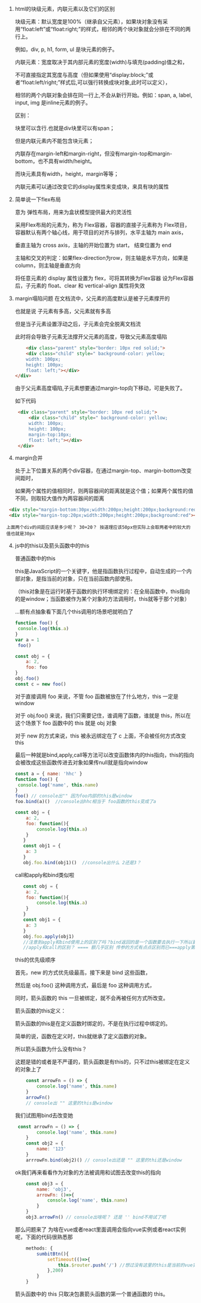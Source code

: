 1. html的块级元素，内联元素以及它们的区别

   块级元素：默认宽度是100%（继承自父元素），如果块对象没有采用“float:left”或“float:right;”的样式，相邻的两个块对象就会分排在不同的两行上。

   例如，div, p, h1, form, ul 是块元素的例子。

   内联元素：宽度取决于其内部元素的宽度(width)与填充(padding)值之和，

   不可直接指定其宽度与高度（但如果使用“display:block;”或者“float:left/right;”样式后,可以强行转换成块对象,此时可以定义），

   相邻的两个内联对象会排在同一行上,不会从新行开始。例如：span, a, label, input, img 是inline元素的例子。

   区别：

   块里可以含行.也就是div块里可以有span；

   但是内联元素内不能包含块元素；

   内联存在margin-left和margin-right，但没有margin-top和margin-bottom，也不具有width/height。

   而块元素具有width，height，margin等等；
   
   内联元素可以通过改变它的display属性来变成块，来具有块的属性

2. 简单说一下flex布局

   意为 弹性布局，用来为盒状模型提供最大的灵活性

   采用Flex布局的元素为，称为 Flex容器，容器的直接子元素称为 Flex项目，容器默认有两个轴心线，用于项目的对齐与排列，水平主轴为 main axis，

   垂直主轴为 cross axis，主轴的开始位置为 start， 结束位置为 end

   主轴和交叉的判定：如果flex-direction为row，则主轴是水平方向，如果是column，则主轴是垂直方向

   将任意元素的 display 属性设置为 flex，可将其转换为Flex容器 设为Flex容器后，子元素的 float、clear 和 vertical-align 属性将失效

2. margin塌陷问题
   在文档流中，父元素的高度默认是被子元素撑开的

   也就是说 子元素有多高，父元素就有多高

   但是当子元素设置浮动之后，子元素会完全脱离文档流

   此时将会导致子元素无法撑开父元素的高度，导致父元素高度塌陷
    ```html
        <div class="parent" style="border: 10px red solid;">
        <div class="child" style=" background-color: yellow;
        width: 100px;
        height: 100px;
        float: left;"></div>
    </div>
    ```
   由于父元素高度塌陷,子元素想要通过margin-top向下移动，可是失败了。

   如下代码
   ```html
    <div class="parent" style="border: 10px red solid;">
        <div class="child" style=" background-color: yellow;
        width: 100px;
        height: 100px;
        margin-top:10px;
        float: left;"></div>
    </div>
   ```

3. margin合并

    处于上下位置关系的两个div容器，在通过margin-top、margin-bottom改变间距时，

    如果两个属性的值相同时，则两容器间的距离就是这个值；如果两个属性的值不同，则取较大值作为两容器间的距离

```html
 <div style="margin-bottom:30px;width:200px;height:200px;background:red"></div>
 <div style="margin-top:20px;width:200px;height:200px;background:red"></div>
```
    上面两个div的间距应该是多少呢？ 30+20？ 按道理应该50px但实际上会取两者中的较大的值也就是30px


4. js中的this以及箭头函数中的this

    普通函数中的this

     this是JavaScript的一个关键字，他是指函数执行过程中，自动生成的一个内部对象，是指当前的对象，只在当前函数内部使用。

    （this对象是在运行时基于函数的执行环境绑定的：在全局函数中，this指向的是window；当函数被作为某个对象的方法调用时，this就等于那个对象）

    ...额有点抽象看下面几个this调用的场景吧就明白了

    ```js
    function foo() {
     console.log(this.a)
    }
    var a = 1
     foo()

    const obj = {
        a: 2,
        foo: foo
    }
    obj.foo()
    const c = new foo()
    ```
    对于直接调用 foo 来说，不管 foo 函数被放在了什么地方，this 一定是 window

    对于 obj.foo() 来说，我们只需要记住，谁调用了函数，谁就是 this，所以在这个场景下 foo 函数中的 this 就是 obj 对象

    对于 new 的方式来说，this 被永远绑定在了 c 上面，不会被任何方式改变 this 

    最后一种就是bind,apply,call等方法可以改变函数体内的this指向，this的指向会被改成这些函数传进去对象如果传null就是指向window

    ```js
    const a = { name: 'hhc' }
    function foo() {
     console.log('name', this.name)
    }
    foo() // console出"" 因为foo内部的this是window
    foo.bind(a)()  //console出hhc相当于 foo函数的this变成了a

    const obj = {
        a: 2,
        foo: function(){
            console.log(this.a)
        }
       } 
       const obj1 = {
        a: 3
       }
       obj.foo.bind(obj1)()  //console出什么 2还是3？
    ```
    call和apply和bind类似啦

    ```js
       const obj = {
        a: 2,
        foo: function(){
            console.log(this.a)
        }
       } 
       const obj1 = {
        a: 3
       }
       obj.foo.apply(obj1) 
       //注意到apply和bind使用上的区别了吗？bind返回的是一个函数要去执行一下所以要加上().apply或者call直接调用函数本身
       //apply和call的区别？ ==== 额几乎区别 传参的方式有点点区别而已===apply第二个参数接受数组,call接受字符串
    ```
    this的优先级顺序

    首先，new 的方式优先级最高，接下来是 bind 这些函数，

    然后是 obj.foo() 这种调用方式，最后是 foo 这种调用方式，

    同时，箭头函数的 this 一旦被绑定，就不会再被任何方式所改变。

    箭头函数的this定义：
    
    箭头函数的this是在定义函数时绑定的，不是在执行过程中绑定的。
    
    简单的说，函数在定义时，this就继承了定义函数的对象。

    所以箭头函数为什么没有this？

    这题是错的或者是不严谨的，箭头函数是有this的，只不过this被绑定在定义的对象上了

    ```js
        const arrowFn = () => {
            console.log('name', this.name)
        } 
        arrowFn()
        // console出 "" 这里的this是window
    ```
    我们试图用bind去改变她
    ```js
     const arrowFn = () => {
            console.log('name', this.name)
        } 
        const obj2 = {
            name: '123'
        }
        arrrowFn.bind(obj2)() // console出还是 "" 这里的thi还是window 
    ```

    ok我们再来看看作为对象的方法被调用和试图去改变this的指向

    ```js
        const obj3 = {
            name: 'obj3',
            arrowFn: ()=>{
                console.log('name', this.name)
            }
        }
        obj3.arrowFn() // console出啥呢？ 还是 '' bind不用试了吧 
    ```

    那么问题来了 为啥在vue或者react里面调用会指向vue实例或者react实例呢，下面的代码很熟悉那

    ```js
        methods: {
            sumbitBtn(){
                setTimeout(()=>{
                    this.$router.push('/') //想过没有这里的this是当前的vue实例 而不是全部对象window 答案明天我会写出来
                },200)
            }
        }
    ```

    箭头函数中的 this 只取决包裹箭头函数的第一个普通函数的 this。


